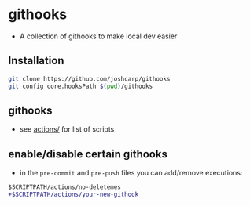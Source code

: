 # githooks
- A collection of githooks to make local dev easier

## Installation
```bash
git clone https://github.com/joshcarp/githooks
git config core.hooksPath $(pwd)/githooks
```

## githooks
 - see [actions/](actions/) for list of scripts

## enable/disable certain githooks
 - in the `pre-commit` and `pre-push` files you can add/remove executions:

```diff
$SCRIPTPATH/actions/no-deletemes
+$SCRIPTPATH/actions/your-new-githook
```